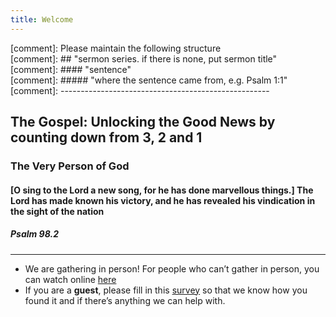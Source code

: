```yaml
---
title: Welcome
---
```



[comment]: Please maintain the following structure  
[comment]: ## "sermon series. if there is none, put sermon title"  
[comment]: #### "sentence"   
[comment]: ##### "where the sentence came from, e.g. Psalm 1:1"  
[comment]: ----------------------------------------------------  

## The Gospel: Unlocking the Good News by counting down from 3, 2 and 1

### The Very Person of God 


#### [O sing to the Lord a new song, for he has done marvellous things.] The Lord has made known his victory, and he has revealed his vindication in the sight of the nation

##### Psalm 98.2



---
- We are gathering in person! For people who can’t gather in person, you can watch online [here](https://stgeorgeshurstville.org.au/sunday-english-online)
- If you are a **guest**, please fill in this [survey](https://tinyurl.com/SGHACsurvey) so that we know how you found it and if there’s anything we can help with.
